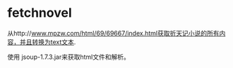 # fetchnovel

从http://www.mpzw.com/html/69/69667/index.html获取折天记小说的所有内容，并且转换为text文本.

使用 jsoup-1.7.3.jar来获取html文件和解析。